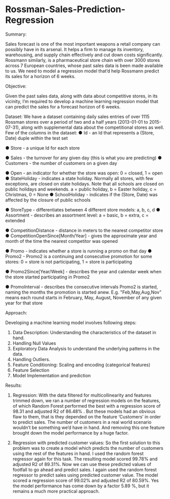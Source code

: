 # Rossman-Sales-Prediction-Regression
Summary:

Sales forecast is one of the most important weapons a retail company can possibly have in its arsenal. It helps a firm to manage its inventory, warehousing, and supply chain effectively and cut down costs significantly. 
Rossmann similarly, is a pharmaceutical store chain with over 3000 stores across 7 European countries, whose past sales data is been made available to us. We need to model a regression model that’d help Rossmann predict its sales for a horizon of 6 weeks. 


Objective: 

Given the past sales data, along with data about competitive stores, in its vicinity, I’m required to develop a machine learning regression model that can predict the sales for a forecast horizon of 6 weeks.


Dataset:
We have a dataset containing daily sales entries of over 1115 Rossman stores over a period of two and a half years (2013-01-01 to 2015-07-31), along with supplemental data about the competitional stores as well. Few of the columns in the dataset: 
● Id - an Id that represents a (Store, Date) duple within the test set 

● Store - a unique Id for each store 

● Sales - the turnover for any given day (this is what you are predicting) ● Customers - the number of customers on a given day 

● Open - an indicator for whether the store was open: 0 = closed, 1 = open ● StateHoliday - indicates a state holiday. Normally all stores, with few exceptions, are closed on state holidays. Note that all schools are closed on public holidays and weekends. a = public holiday, b = Easter holiday, c = Christmas, 0 = None ● SchoolHoliday - indicates if the (Store, Date) was affected by the closure of public schools 

● StoreType - differentiates between 4 different store models: a, b, c, d ● Assortment - describes an assortment level: a = basic, b = extra, c = extended 

● CompetitionDistance - distance in meters to the nearest competitor store ● CompetitionOpenSince[Month/Year] - gives the approximate year and month of the time the nearest competitor was opened 

● Promo - indicates whether a store is running a promo on that day ● Promo2 - Promo2 is a continuing and consecutive promotion for some stores: 0 = store is not participating, 1 = store is participating 

● Promo2Since[Year/Week] - describes the year and calendar week when the store started participating in Promo2 

● PromoInterval - describes the consecutive intervals Promo2 is started, naming the months the promotion is started anew. E.g. "Feb,May,Aug,Nov" means each round starts in February, May, August, November of any given year for that store


Approach:

Developing a machine learning model involves following steps:
1. Data Description: Understanding the characteristics of the dataset in hand.
2. Handling Null Values
3. Exploratory Data Analysis to understand the underlying patterns in the data.
4. Handling Outliers.
5. Feature Conditioning: Scaling and encoding (categorical features)
6. Feature Selection
7. Model Implementation and prediction 


Results:

1. Regression:
With the data filtered for multicollinearity and features trimmed down, we ran a number of
regression models on the features, of which Random Forest performed the best with a
regression score of 98.31 and adjusted R2 of 86.48% . But these models had an obvious
flaw to them, that is they depended on the feature ‘Customers’ in order to predict sales.
The number of customers in a real world scenario wouldn’t be something we’d have in
hand. And removing this one feature brought down the model performance by a huge
factor.

2. Regression with predicted customer values:
So the first solution to this problem was to create a model which predicts the number of
customers using the rest of the features in hand. I used the random forest regressor again
for this task. The resulting model scored 99.78% and adjusted R2 of 89.31%. Now we can
use these predicted values of footfall to go ahead and predict sales.
I again used the random forest regressor to predict sales using predicted customer value.
The model scored a regression score of 99.02% and adjusted R2 of 80.59%.
Yes the model performance has come down by a factor 5.89 %, but it remains a much more
practical approach.
